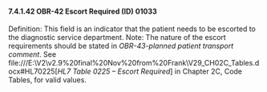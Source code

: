 #### 7.4.1.42 OBR-42 Escort Required (ID) 01033

Definition: This field is an indicator that the patient needs to be escorted to the diagnostic service department. Note: The nature of the escort requirements should be stated in _OBR-43-planned patient transport comment_. See file:///E:\V2\v2.9%20final%20Nov%20from%20Frank\V29_CH02C_Tables.docx#HL70225[_HL7 Table 0225 – Escort Required_] in Chapter 2C, Code Tables, for valid values.
